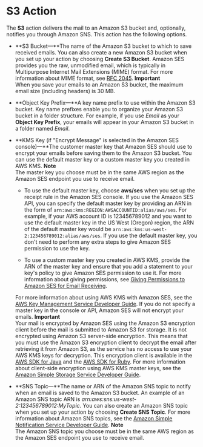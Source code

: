 # S3 Action<a name="receiving-email-action-s3"></a>

The **S3** action delivers the mail to an Amazon S3 bucket and, optionally, notifies you through Amazon SNS\. This action has the following options\.

+ **S3 Bucket—**The name of the Amazon S3 bucket to which to save received emails\. You can also create a new Amazon S3 bucket when you set up your action by choosing **Create S3 Bucket**\. Amazon SES provides you the raw, unmodified email, which is typically in Multipurpose Internet Mail Extensions \(MIME\) format\. For more information about MIME format, see [RFC 2045](https://tools.ietf.org/html/rfc2045)\.
**Important**  
When you save your emails to an Amazon S3 bucket, the maximum email size \(including headers\) is 30 MB\.

+ **Object Key Prefix—**A key name prefix to use within the Amazon S3 bucket\. Key name prefixes enable you to organize your Amazon S3 bucket in a folder structure\. For example, if you use *Email* as your **Object Key Prefix**, your emails will appear in your Amazon S3 bucket in a folder named *Email*\.

+ **KMS Key \(if "Encrypt Message" is selected in the Amazon SES console\)—**The customer master key that Amazon SES should use to encrypt your emails before saving them to the Amazon S3 bucket\. You can use the default master key or a custom master key you created in AWS KMS\.
**Note**  
The master key you choose must be in the same AWS region as the Amazon SES endpoint you use to receive email\. 

  + To use the default master key, choose **aws/ses** when you set up the receipt rule in the Amazon SES console\. If you use the Amazon SES API, you can specify the default master key by providing an ARN in the form of `arn:aws:kms:REGION:AWSACCOUNTID:alias/aws/ses`\. For example, if your AWS account ID is 123456789012 and you want to use the default master key in the US West \(Oregon\) region, the ARN of the default master key would be `arn:aws:kms:us-west-2:123456789012:alias/aws/ses`\. If you use the default master key, you don't need to perform any extra steps to give Amazon SES permission to use the key\.

  + To use a custom master key you created in AWS KMS, provide the ARN of the master key and ensure that you add a statement to your key's policy to give Amazon SES permission to use it\. For more information about giving permissions, see [Giving Permissions to Amazon SES for Email Receiving](receiving-email-permissions.md)\.

  For more information about using AWS KMS with Amazon SES, see the [AWS Key Management Service Developer Guide](http://docs.aws.amazon.com/kms/latest/developerguide/services-ses.html)\. If you do not specify a master key in the console or API, Amazon SES will not encrypt your emails\.
**Important**  
Your mail is encrypted by Amazon SES using the Amazon S3 encryption client before the mail is submitted to Amazon S3 for storage\. It is not encrypted using Amazon S3 server\-side encryption\. This means that you must use the Amazon S3 encryption client to decrypt the email after retrieving it from Amazon S3, as the service has no access to use your AWS KMS keys for decryption\. This encryption client is available in the [AWS SDK for Java](https://aws.amazon.com/sdk-for-java/) and the [AWS SDK for Ruby](https://aws.amazon.com/sdk-for-ruby/)\. For more information about client\-side encryption using AWS KMS master keys, see the [Amazon Simple Storage Service Developer Guide](http://docs.aws.amazon.com/AmazonS3/latest/dev/UsingClientSideEncryption.html)\.

+ **SNS Topic—**The name or ARN of the Amazon SNS topic to notify when an email is saved to the Amazon S3 bucket\. An example of an Amazon SNS topic ARN is *arn:aws:sns:us\-west\-2:123456789012:MyTopic*\. You can also create an Amazon SNS topic when you set up your action by choosing **Create SNS Topic**\. For more information about Amazon SNS topics, see the [Amazon Simple Notification Service Developer Guide](http://docs.aws.amazon.com/sns/latest/dg/CreateTopic.html)\.
**Note**  
The Amazon SNS topic you choose must be in the same AWS region as the Amazon SES endpoint you use to receive email\. 